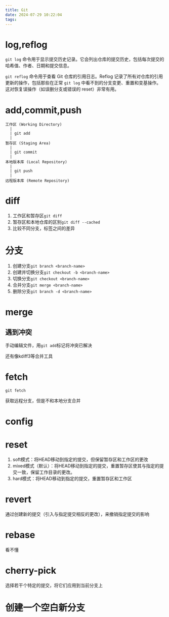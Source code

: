 ```yaml
---
title: Git
date: 2024-07-29 10:22:04
tags:
---
```


# log,reflog

`git log` 命令用于显示提交历史记录。它会列出仓库的提交历史，包括每次提交的哈希值、作者、日期和提交信息。

`git reflog` 命令用于查看 Git 仓库的引用日志。Reflog 记录了所有对仓库的引用更新的操作，包括那些在正常 `git log` 中看不到的分支变更、重置和变基操作。这对恢复误操作（如误删分支或错误的 reset）非常有用。

# add,commit,push

```
工作区 (Working Directory)
  |
  | git add
  |
暂存区 (Staging Area)
  |
  | git commit
  |
本地版本库 (Local Repository)
  |
  | git push
  |
远程版本库 (Remote Repository)

```

# diff

1. 工作区和暂存区`git diff`
2. 暂存区和本地仓库的区别`git diff --cached`
3. 比较不同分支，标签之间的差异



# 分支

1. 创建分支`git branch <branch-name>`
2. 创建并切换分支`git checkout -b <branch-name>`
3. 切换分支`git checkout <branch-name>`
4. 合并分支`git merge <branch-name>`
5. 删除分支`git branch -d <branch-name>`

# merge

## 遇到冲突

手动编辑文件，用`git add`标记将冲突已解决

还有像kdiff3等合并工具

# fetch

`git fetch`

获取远程分支，但是不和本地分支合并

# config

# reset

1. soft模式：将HEAD移动到指定的提交，但保留暂存区和工作区的更改
2. mixed模式（默认）：将HEAD移动到指定的提交，重置暂存区使其与指定的提交一致，保留工作目录的更改。
3. hard模式：将HEAD移动到指定的提交，重置暂存区和工作区

# revert

通过创建新的提交（引入与指定提交相反的更改），来撤销指定提交的影响

# rebase

看不懂

# cherry-pick

选择若干个特定的提交，将它们应用到当前分支上

# 创建一个空白新分支


